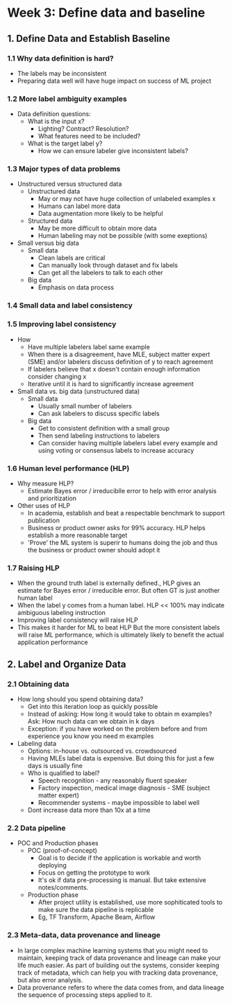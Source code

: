 # Week 3: Define data and baseline

## 1. Define Data and Establish Baseline
### 1.1 Why data definition is hard?
+ The labels may be inconsistent
+ Preparing data well will have huge impact on success of ML project

### 1.2 More label ambiguity examples
+ Data definition questions:
  + What is the input x?
    + Lighting? Contract? Resolution?
    + What features need to be included?
  + What is the target label y?
    + How we can ensure labeler give inconsistent labels?

### 1.3 Major types of data problems
+ Unstructured versus structured data
  + Unstructured data
    + May or may not have huge collection of unlabeled examples x
    + Humans can label more data
    + Data augmentation more likely to be helpful
  + Structured data
    + May be more difficult to obtain more data
    + Human labeling may not be possible (with some exeptions)
+ Small versus big data
  + Small data
    + Clean labels are critical
    + Can manually look through dataset and fix labels
    + Can get all the labelers to talk to each other
  + Big data
    + Emphasis on data process

### 1.4 Small data and label consistency

### 1.5 Improving label consistency
+ How
  + Have multiple labelers label same example
  + When there is a disagreement, have MLE, subject matter expert (SME) and/or labelers discuss definition of y to reach agreement
  + If labelers believe that x doesn't contain enough information consider changing x
  + Iterative until it is hard to significantly increase agreement
+ Small data vs. big data (unstructured data)
  + Small data
    + Usually small number of labelers
    + Can ask labelers to discuss specific labels
  + Big data
    + Get to consistent definition with a small group
    + Then send labeling instructions to labelers
    + Can consider having multiple labelers label every example and using voting or consensus labels to increase accuracy
 
### 1.6 Human level performance (HLP)
  + Why measure HLP?
    + Estimate Bayes error / irreduciblle error to help with error analysis and prioritization 
  + Other uses of HLP
    + In academia, establish and beat a respectable benchmark to support publication
    + Business or product owner asks for 99% accuracy. HLP helps establish a more reasonable target
    + 'Prove' the ML system is superir to humans doing the job and thus the business or product owner should adopt it

### 1.7 Raising HLP
  + When the ground truth label is externally defined., HLP gives an estimate for Bayes error / irreducible error. But often GT is just another human label
  + When the label y comes from a human label. HLP << 100% may indicate ambiguous labeling instruction
  + Improving label consistency will raise HLP
  + This makes it harder for ML to beat HLP But the more consistent labels will raise ML performance, which is ultimately likely to benefit the actual application performance
 
## 2. Label and Organize Data
### 2.1 Obtaining data
+ How long should you spend obtaining data?
  + Get into this iteration loop as quickly possible
  + Instead of asking: How long it would take to obtain m examples? Ask: How nuch data can we obtain in k days
  + Exception: if you have worked on the problem before and from experience you know you need m examples
+ Labeling data
  + Options: in-house vs. outsourced vs. crowdsourced
  + Having MLEs label data is expensive. But doing this for just a few days is usually fine
  + Who is qualified to label?
    + Speech recognition - any reasonably fluent speaker
    + Factory inspection, medical image diagnosis - SME (subject matter expert)
    + Recommender systems - maybe impossible to label well
  + Dont increase data more than 10x at a time

### 2.2 Data pipeline
+ POC and Production phases
  + POC (proof-of-concept)
    + Goal is to decide if the application is workable and worth deploying
    + Focus on getting the prototype to work
    + It's ok if data pre-processing is manual. But take extensive notes/comments.
  + Production phase
    + After project utility is established, use more sophiticated tools to make sure the data pipeline is replicable
    + Eg, TF Transform, Apache Beam, Airflow

### 2.3 Meta-data, data provenance and lineage
+ In large complex machine learning systems that you might need to maintain, keeping track of data provenance and lineage can make your life much easier. As part of building out the systems, consider keeping track of metadata, which can help you with tracking data provenance, but also error analysis. 
+ Data provenance refers to where the data comes from, and data lineage the sequence of processing steps applied to it.



